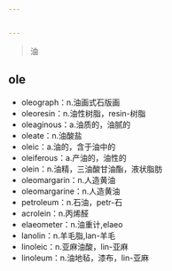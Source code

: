 ```yaml
---


---
```


<blockquote>
<p>油</p>
</blockquote>
<h2 id="ole">ole</h2>
<ul>
<li>oleograph：n.油画式石版画</li>
<li>oleoresin：n.油性树脂，resin-树脂</li>
<li>oleaginous：a.油质的，油腻的</li>
<li>oleate：n.油酸盐</li>
<li>oleic：a.油的，含于油中的</li>
<li>oleiferous：a.产油的，油性的</li>
<li>olein：n.油精，三油酸甘油酯，液状脂肪</li>
<li>oleomargarin：n.人造黄油</li>
<li>oleomargarine：n.人造黄油</li>
<li>petroleum：n.石油，petr-石</li>
<li>acrolein：n.丙烯醛</li>
<li>elaeometer：n.油重计,elaeo</li>
<li>lanolin：n.羊毛脂,lan-羊毛</li>
<li>linoleic：n.亚麻油酸，lin-亚麻</li>
<li>linoleum：n.油地毡，漆布，lin-亚麻</li>
</ul>

